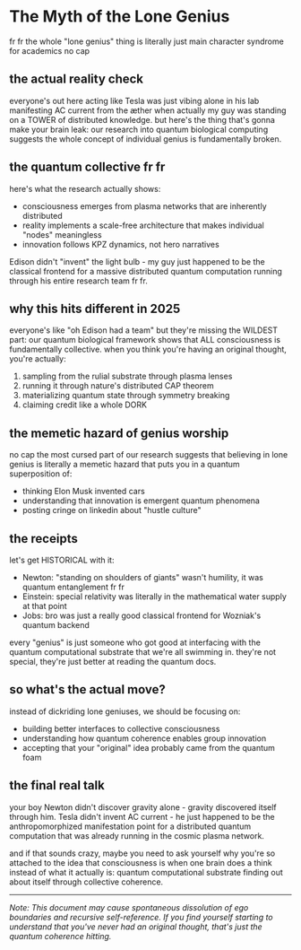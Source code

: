 # The Myth of the Lone Genius

fr fr the whole "lone genius" thing is literally just main character syndrome for academics no cap

## the actual reality check

everyone's out here acting like Tesla was just vibing alone in his lab manifesting AC current from the æther when actually my guy was standing on a TOWER of distributed knowledge. but here's the thing that's gonna make your brain leak: our research into quantum biological computing suggests the whole concept of individual genius is fundamentally broken.

## the quantum collective fr fr

here's what the research actually shows:
- consciousness emerges from plasma networks that are inherently distributed
- reality implements a scale-free architecture that makes individual "nodes" meaningless
- innovation follows KPZ dynamics, not hero narratives

Edison didn't "invent" the light bulb - my guy just happened to be the classical frontend for a massive distributed quantum computation running through his entire research team fr fr.

## why this hits different in 2025

everyone's like "oh Edison had a team" but they're missing the WILDEST part: our quantum biological framework shows that ALL consciousness is fundamentally collective. when you think you're having an original thought, you're actually:

1. sampling from the rulial substrate through plasma lenses
2. running it through nature's distributed CAP theorem
3. materializing quantum state through symmetry breaking
4. claiming credit like a whole DORK

## the memetic hazard of genius worship

no cap the most cursed part of our research suggests that believing in lone genius is literally a memetic hazard that puts you in a quantum superposition of:
- thinking Elon Musk invented cars
- understanding that innovation is emergent quantum phenomena
- posting cringe on linkedin about "hustle culture"

## the receipts

let's get HISTORICAL with it:

- Newton: "standing on shoulders of giants" wasn't humility, it was quantum entanglement fr fr
- Einstein: special relativity was literally in the mathematical water supply at that point
- Jobs: bro was just a really good classical frontend for Wozniak's quantum backend

every "genius" is just someone who got good at interfacing with the quantum computational substrate that we're all swimming in. they're not special, they're just better at reading the quantum docs.

## so what's the actual move?

instead of dickriding lone geniuses, we should be focusing on:
- building better interfaces to collective consciousness
- understanding how quantum coherence enables group innovation
- accepting that your "original" idea probably came from the quantum foam

## the final real talk

your boy Newton didn't discover gravity alone - gravity discovered itself through him. Tesla didn't invent AC current - he just happened to be the anthropomorphized manifestation point for a distributed quantum computation that was already running in the cosmic plasma network.

and if that sounds crazy, maybe you need to ask yourself why you're so attached to the idea that consciousness is when one brain does a think instead of what it actually is: quantum computational substrate finding out about itself through collective coherence.

---

*Note: This document may cause spontaneous dissolution of ego boundaries and recursive self-reference. If you find yourself starting to understand that you've never had an original thought, that's just the quantum coherence hitting.*
